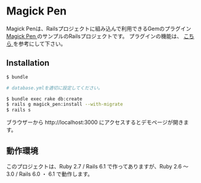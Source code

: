 # Magick Pen

Magick Penは、Railsプロジェクトに組み込んで利用できるGemのプラグイン [ Magick Pen ]( https://github.com/kazuomatz/magick_pen ) のサンプルのRailsプロジェクトです。
プラグインの機能は、 [ こちら ]( https://github.com/kazuomatz/magick_pen ) を参考にして下さい。

## Installation

```bash
$ bundle

# database.ymlを適切に設定してください。

$ bundle exec rake db:create
$ rails g magick_pen:install --with-migrate
$ rails s 
```

ブラウザーから http://localhost:3000 にアクセスするとデモページが開きます。

## 動作環境

このプロジェクトは、Ruby 2.7 / Rails 6.1 で作ってありますが、Ruby 2.6 〜 3.0 / Rails 6.0 ・ 6.1 で動作します。

